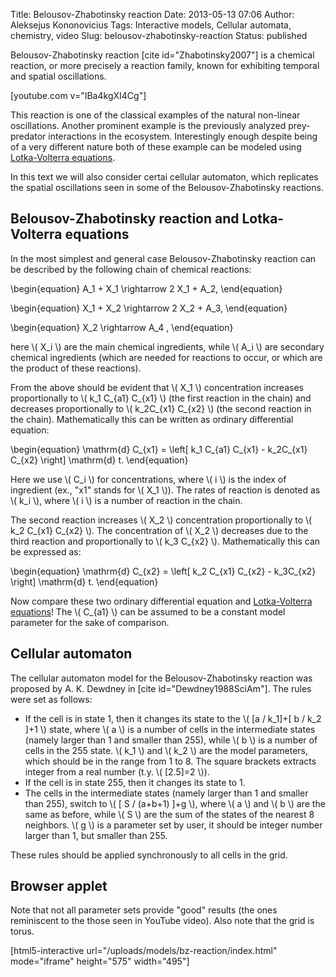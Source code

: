 Title: Belousov-Zhabotinsky reaction
Date: 2013-05-13 07:06
Author: Aleksejus Kononovicius
Tags: Interactive models, Cellular automata, chemistry, video
Slug: belousov-zhabotinsky-reaction
Status: published

Belousov-Zhabotinsky
reaction \[cite id="Zhabotinsky2007"\] is a chemical reaction, or more
precisely a reaction family, known for exhibiting temporal and spatial
oscillations.

[youtube.com v="IBa4kgXI4Cg"]

This reaction is one of the classical examples of the natural non-linear
oscillations. Another prominent example is the previously analyzed
prey-predator interactions in the ecosystem. Interestingly enough
despite being of a very different nature both of these example can be
modeled using [Lotka-Volterra
equations]({filename}/articles/2012/lotka-volterra-equations.md).

In this text we will also consider certai cellular automaton, which
replicates the spatial oscillations seen in some of the
Belousov-Zhabotinsky reactions.<!--more-->

Belousov-Zhabotinsky reaction and Lotka-Volterra equations
----------------------------------------------------------

In the most simplest and general case Belousov-Zhabotinsky reaction can
be described by the following chain of chemical reactions:

\begin{equation}
 A\_1 + X\_1 \rightarrow 2 X\_1 + A\_2, 
\end{equation}

\begin{equation}
 X\_1 + X\_2 \rightarrow 2 X\_2 + A\_3, 
\end{equation}

\begin{equation}
 X\_2 \rightarrow A\_4 , 
\end{equation}

here \\\(  X\_i \\\) are the main chemical ingredients, while \\\( A\_i \\\) are secondary chemical ingredients (which are needed for
reactions to occur, or which are the product of these reactions).

From the above should be evident that \\\(  X\_1 \\\) concentration
increases proportionally to \\\(  k\_1 C\_{a1} C\_{x1} \\\) (the first
reaction in the chain) and decreases proportionally to \\\(  k\_2C\_{x1} C\_{x2} \\\) (the second reaction in the chain). Mathematically
this can be written as ordinary differential equation:

\begin{equation}
 \mathrm{d} C\_{x1} = \left\[ k\_1 C\_{a1} C\_{x1} - k\_2C\_{x1} C\_{x2} \right\] \mathrm{d} t. 
\end{equation}

Here we use \\\(  C\_i \\\) for concentrations, where \\\(  i \\\) is the
index of ingredient (ex., "x1" stands for \\\(  X\_1 \\\)). The rates of
reaction is denoted as \\\(  k\_i \\\), where \\\(  i \\\) is a number of
reaction in the chain.

The second reaction increases \\\(  X\_2 \\\) concentration
proportionally to \\\(  k\_2 C\_{x1} C\_{x2} \\\). The concentration of
\\\(  X\_2 \\\) decreases due to the third reaction and proportionally to
\\\(  k\_3 C\_{x2} \\\). Mathematically this can be expressed as:

\begin{equation}
 \mathrm{d} C\_{x2} = \left\[ k\_2 C\_{x1} C\_{x2} - k\_3C\_{x2} \right\] \mathrm{d} t. 
\end{equation}

Now compare these two ordinary differential equation and [Lotka-Volterra
equations]({filename}/articles/2012/lotka-volterra-equations.md)!
The \\\(  C\_{a1} \\\) can be assumed to be a constant model parameter
for the sake of comparison.

Cellular automaton
------------------

The cellular automaton model for the Belousov-Zhabotinsky reaction was
proposed by A. K. Dewdney in \[cite id="Dewdney1988SciAm"\]. The rules
were set as follows:

-   If the cell is in state 1, then it changes its state to the \\\(     \[a / k\_1\]+\[ b / k\_2 \]+1 \\\) state, where \\\(  a \\\) is a number
    of cells in the intermediate states (namely larger than 1 and
    smaller than 255), while \\\(  b \\\) is a number of cells in the 255
    state. \\\(  k\_1 \\\) and \\\(  k\_2 \\\) are the model parameters,
    which should be in the range from 1 to 8. The square brackets
    extracts integer from a real number (t.y. \\\(  \[2.5\]=2 \\\)).
-   If the cell is in state 255, then it changes its state to 1.
-   The cells in the intermediate states (namely larger than 1 and
    smaller than 255), switch to \\\(  \[ S / (a+b+1) \]+g \\\), where
    \\\(  a \\\) and \\\(  b \\\) are the same as before, while \\\(     S \\\) are the sum of the states of the nearest 8 neighbors. \\\(     g \\\) is a parameter set by user, it should be integer number larger
    than 1, but smaller than 255.

These rules should be applied synchronously to all cells in the grid.

Browser applet
--------------

Note that not all parameter sets provide "good" results (the ones
reminiscent to the those seen in YouTube video). Also note that the grid
is torus.

[html5-interactive
url="/uploads/models/bz-reaction/index.html"
mode="iframe" height="575" width="495"]
